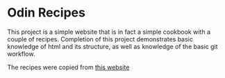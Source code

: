 # Odin Recipes

This project is a simple website that is in fact a simple cookbook with a couple of recipes.
Completion of this project demonstrates basic knowledge of html and its structure, as well as knowledge of the basic git workflow.

The recipes were copied from [this website](https://www.allrecipes.com/)